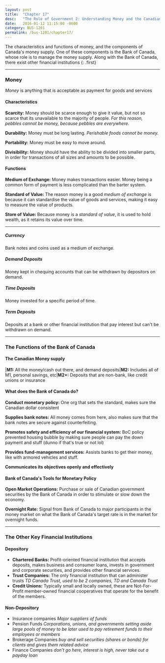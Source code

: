 ```yaml
---
layout: post
title:  "Chapter 17"
desc:   "The Role of Government 2: Understanding Money and the Canadian Financial System"
date:   2016-01-12 11:15:00 -0600
category: BUS-1201
permalink: /bus-1201/chapter17/
---
```


The characteristics and functions of money, and the components of Canada's money
supply. One of these components is the Bank of Canada, whose role is to manage
the money supply. Along with the Bank of Canada, there exist other financial
institutions
{: .first}

---

### Money

*Money* is anything that is acceptable as payment for goods and services

#### Characteristics

**Scarcity:** Money should be scarce enough to give it value, but not so scarce
that its unavailable to the majority of people. *For this reason, pebbles cannot
be money, because pebbles are everywhere.*

**Durability:** Money must be long lasting. *Perishable foods cannot be money.*

**Portability:** Money must be easy to move around.

**Divisibility:** Money should have the ability to be divided into smaller parts,
in order for transactions of all sizes and amounts to be possible.

#### Functions

**Medium of Exchange:** Money makes transactions easier. Money being a common
form of payment is less complicated than the barter system.

**Standard of Value:** The reason money is a good *medium of exchange* is
because it can standardise the value of goods and services, making it easy to
measure the value of products.

**Store of Value:** Because money is a *standard of value*, it is used to hold
wealth, as it retains its value over time.

---

##### Currency
Bank notes and coins used as a medium of exchange.

##### Demand Deposits
Money kept in chequing accounts that can be withdrawn by depositors on demand.

##### Time Deposits
Money invested for a specific period of time.

##### Term Deposits
Deposits at a bank or other financial institution that pay interest but can't be
withdrawn on demand.

---

### The Functions of the Bank of Canada

#### The Canadian Money supply

|**M1:** All the money/cash out there, and demand deposits|**M2:** Includes all of M1, personal savings, etc|**M2+:** Deposits that are non-bank, like credit unions or insurance

#### What does the Bank of Canada do?

**Conduct monetary policy:** One org that sets the standard, makes sure the Canadian dollar consistent

**Supplies bank notes:** All money comes from here, also makes sure that the bank
notes are secure against counterfeiting.

**Promotes safety and efficiency of our financial system:** BoC policy prevented housing bubble by making sure people can pay the down payment and stuff (dunno if that's true or not lol)

**Provides fund-management services:** Assists banks to get their money, like with armored vehicles and stuff.

**Communicates its objectives openly and effectively**

#### Bank of Canada's Tools for Monetary Policy

**Open Market Operations:** Purchase or sale of Canadian government securities
by the Bank of Canada in order to stimulate or slow down the economy.

**Overnight Rate:** Signal from Bank of Canada to major participants in the
money market on what the Bank of Canada's target rate is in the market for
overnight funds.

---

### The Other Key Financial Institutions

#### Depository
- **Chartered Banks:** Profit-oriented financial institution that accepts
deposits, makes business and consumer loans, invests in government and corporate
securities, and provides other financial services.
- **Trust Companies:** The only financial institution that can administer trusts
*TD Canada Trust, used to be 2 companies, TD and Canada Trust*
- **Credit Unions:** Typically small and locally owned, these are Not-For-Profit
member-owned financial cooperatives that operate for the benefit of the members.

#### Non-Depository
- Insurance companies *Major suppliers of funds*
- Pension Funds *Corporations, unions, and governments setting aside large pools
of money to be later used to pay retirement funds to their employees or members*
- Brokerage Companies *buy and sell securities (shares or bonds) for clients and
gives them related advice*
- Finance Companies *don't go here, interest is high, never take out a payday loan*
